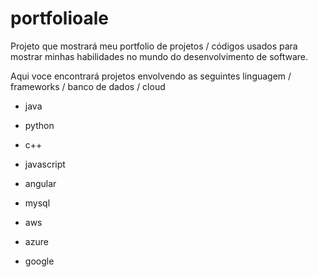 # portfolioale

Projeto que mostrará meu portfolio de projetos / códigos usados para mostrar minhas habilidades no mundo do desenvolvimento de software.

Aqui voce encontrará projetos envolvendo as seguintes linguagem / frameworks / banco de dados / cloud
- java
- python
- c++
- javascript

- angular

- mysql

- aws
- azure
- google

